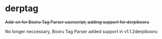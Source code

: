# derptag
~~Add-on for Booru Tag Parser userscript, adding support for derpibooru~~

No longer neccessary, Booru Tag Parser added support in v1.1.2derpibooru
